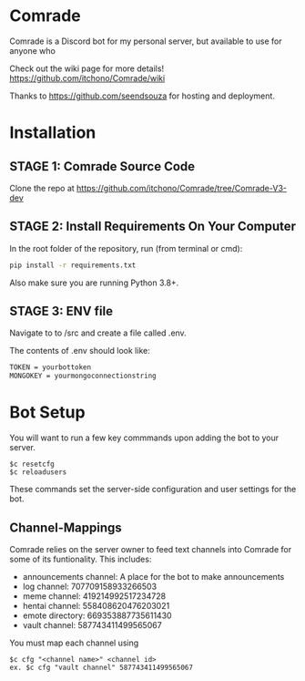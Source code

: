 # Comrade
Comrade is a Discord bot for my personal server, but available to use for anyone who

Check out the wiki page for more details!
https://github.com/itchono/Comrade/wiki

Thanks to https://github.com/seendsouza for hosting and deployment.

# Installation

## STAGE 1: Comrade Source Code

Clone the repo at https://github.com/itchono/Comrade/tree/Comrade-V3-dev

## STAGE 2: Install Requirements On Your Computer

In the root folder of the repository, run (from terminal or cmd):

```bash
pip install -r requirements.txt
```

Also make sure you are running Python 3.8+.

## STAGE 3: ENV file

Navigate to to /src and create a file called .env.

The contents of .env should look like:
```bash
TOKEN = yourbottoken
MONGOKEY = yourmongoconnectionstring
```


# Bot Setup

You will want to run a few key commmands upon adding the bot to your server.

```
$c resetcfg
$c reloadusers
```

These commands set the server-side configuration and user settings for the bot.

## Channel-Mappings

Comrade relies on the server owner to feed text channels into Comrade for some of its funtionality.
This includes:
- announcements channel: A place for the bot to make announcements
- log channel: 707709158933266503
- meme channel: 419214992517234728
- hentai channel: 558408620476203021
- emote directory: 669353887735611430
- vault channel: 587743411499565067

You must map each channel using
```
$c cfg "<channel name>" <channel id>
ex. $c cfg "vault channel" 587743411499565067
```
